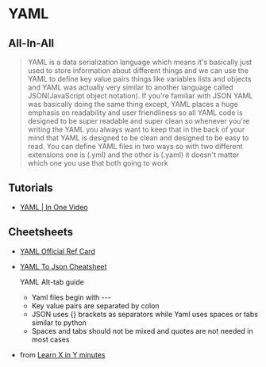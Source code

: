 # YAML

## All-In-All

> YAML is a data serialization language which means it's basically just used to
> store information about different things and we can use the YAML to define key
> value pairs things like variables lists and objects and YAML was actually very
> similar to another language called JSON(JavaScript object notation). If you're
> familiar with JSON YAML was basically doing the same thing except, YAML
> places a huge emphasis on readability and user friendliness so all YAML code is
> designed to be super readable and super clean so whenever you're writing the YAML
> you always want to keep that in the  back of your mind that YAML is designed to
> be clean and designed to be easy to read. You can define YAML files in two
> ways so with two different extensions one is (.yml) and the other is (.yaml)
> it doesn't matter which one you use that both going to work

## Tutorials

* [YAML | In One Video](https://www.youtube.com/watch?v=cdLNKUoMc6c)

## Cheetsheets

* [YAML Official Ref Card](https://yaml.org/refcard.html)
* [YAML To Json Cheatsheet](https://medium.com/faun/yaml-to-json-cheatsheet-c3ac3ef519b8)

    <p>
    YAML Alt-tab guide
    <ul>
        <li>Yaml files begin with ---</li>
        <li>Key value pairs are separated by colon</li>
        <li>JSON uses {} brackets as separators while Yaml uses spaces or tabs
        similar to python</li>
        <li>Spaces and tabs should not be mixed and quotes are not needed in
        most cases</li>
    </ul>
    </p>

* from [Learn X in Y minutes](https://learnxinyminutes.com/docs/yaml/)
